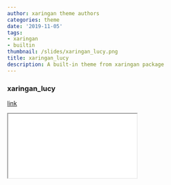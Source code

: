 ```yaml
---
author: xaringan theme authors
categories: theme
date: '2019-11-05'
tags:
- xaringan
- builtin
thumbnail: /slides/xaringan_lucy.png
title: xaringan_lucy
description: A built-in theme from xaringan package
---
```



### xaringan_lucy

[link](/slides/xaringan_lucy.html)



<div class="resp-container">
<iframe class="testiframe" src="/slides/xaringan_lucy.html">
    Fallback text here for unsupporting browsers, of which there are scant few.
</iframe>
</div>



